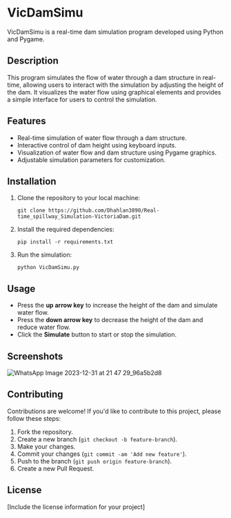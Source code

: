# VicDamSimu

VicDamSimu is a real-time dam simulation program developed using Python and Pygame.

## Description

This program simulates the flow of water through a dam structure in real-time, allowing users to interact with the simulation by adjusting the height of the dam. It visualizes the water flow using graphical elements and provides a simple interface for users to control the simulation.

## Features

- Real-time simulation of water flow through a dam structure.
- Interactive control of dam height using keyboard inputs.
- Visualization of water flow and dam structure using Pygame graphics.
- Adjustable simulation parameters for customization.

## Installation

1. Clone the repository to your local machine:

    ```
    git clone https://github.com/Dhahlan3890/Real-time_spillway_Simulation-VictoriaDam.git
    ```

2. Install the required dependencies:

    ```
    pip install -r requirements.txt
    ```

3. Run the simulation:

    ```
    python VicDamSimu.py
    ```

## Usage

- Press the **up arrow key** to increase the height of the dam and simulate water flow.
- Press the **down arrow key** to decrease the height of the dam and reduce water flow.
- Click the **Simulate** button to start or stop the simulation.

## Screenshots

![WhatsApp Image 2023-12-31 at 21 47 29_96a5b2d8](https://github.com/Dhahlan3890/Real-time_spillway_Simulation-VictoriaDam/assets/136912785/c622cec4-43aa-479e-aafb-73fdf760e1a1)

## Contributing

Contributions are welcome! If you'd like to contribute to this project, please follow these steps:

1. Fork the repository.
2. Create a new branch (`git checkout -b feature-branch`).
3. Make your changes.
4. Commit your changes (`git commit -am 'Add new feature'`).
5. Push to the branch (`git push origin feature-branch`).
6. Create a new Pull Request.

## License

[Include the license information for your project]
